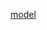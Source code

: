 [model]("https://o365tsukuba-my.sharepoint.com/:u:/g/personal/xie_chun_gu_u_tsukuba_ac_jp/EX7U2JB1YoVNkppgCwk7WPcBTQh0glpfvyAKuDwSQHRBtA?e=IFFWvo")